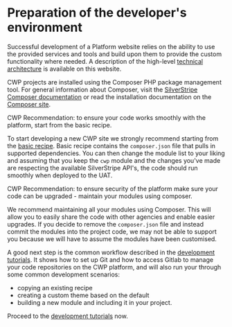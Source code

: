 <!--
title: Preparation of the developer's environment
pagenumber: 1
-->

# Preparation of the developer's environment

Successful development of a Platform website relies on the ability to use the provided services and tools and build upon
them to provide the custom functionality where needed. A description of the high-level [technical
architecture](https://www.cwp.govt.nz/features/technical-information-about-the-platform/) is available on this website.

CWP projects are installed using the Composer PHP package management tool. For general information about Composer, visit
the [SilverStripe Composer documentation](http://doc.silverstripe.org/framework/en/installation/composer) or read the
installation documentation on the [Composer site](http://getcomposer.org/doc/00-intro.md).

<div class="notice" markdown='1'>
CWP Recommendation: to ensure your code works smoothly with the platform, start from the basic recipe.
</div>

To start developing a new CWP site we strongly recommend starting from the [basic
recipe](https://gitlab.cwp.govt.nz/cwp/recipe-basic).  Basic recipe contains the `composer.json` file that pulls in
supported dependencies. You can then change the module list to your liking and assuming that you keep the `cwp` module
and the changes you've made are respecting the available SilverStripe API's, the code should run smoothly when deployed
to the UAT.

<div class="notice" markdown='1'>
CWP Recommendation: to ensure security of the platform make sure your code can be upgraded - maintain your modules using
composer.
</div>

We recommend maintaining all your modules using Composer. This will allow you to easily share the code with other
agencies and enable easier upgrades. If you decide to remove the `composer.json` file and instead commit the modules
into the project code, we may not be able to support you because we will have to assume the modules have been
customised.

A good next step is the common workflow described in the [development tutorials](development-tutorials). It shows how to
set up Git and how to access Gitlab to manage your code repositories on the CWP platform, and will also run your through
some common development scenarios:

* copying an existing recipe
* creating a custom theme based on the default
* building a new module and including it in your project.

Proceed to the [development tutorials](development-tutorials) now.

